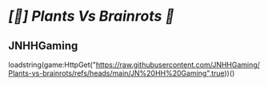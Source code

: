 # ***[🌈] Plants Vs Brainrots 🌻***
## JNHHGaming

loadstring(game:HttpGet("https://raw.githubusercontent.com/JNHHGaming/Plants-vs-brainrots/refs/heads/main/JN%20HH%20Gaming",true))()
